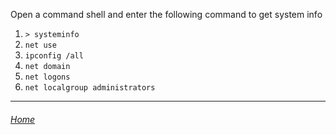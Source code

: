 Open a command shell and enter the following command to get system info

1. ```> systeminfo```
2. ```net use```
3. ```ipconfig /all```
4. ```net domain```
5. ```net logons```
6. ```net localgroup administrators```


---

###### [Home](index.md)
